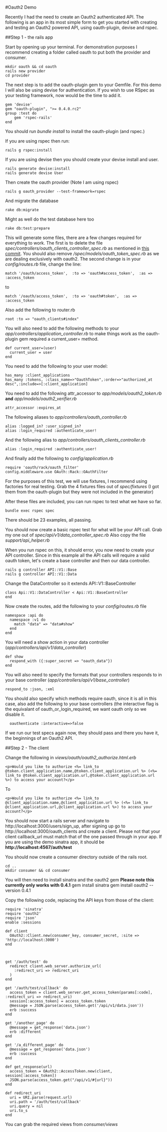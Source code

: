 #Oauth2 Demo

Recently I had the need to create an Oauth2 authenticated API.  The following is an app in its most simple form to get you started with creating and testing an Oauth2 powered API, using oauth-plugin, devise and rspec.

##Step 1 - the rails app

Start by opening up your terminal.  For demonstration purposes I recommend creating a folder called oauth to put both the provider and consumer.

    mkdir oauth && cd oauth
    rails new provider
    cd provider
    
The next step is to add the oauth-plugin gem to your Gemfile.  For this demo I will also be using devise for authentication.  If you wish to use RSpec as your testing framework, now would be the time to add it.

    gem 'devise'
    gem "oauth-plugin", ">= 0.4.0.rc2"
    group :test do
        gem 'rspec-rails'
    end
    
You should run *bundle install* to install the oauth-plugin (and rspec.)

If you are using rspec then run:

    rails g rspec:install

If you are using devise then you should create your devise install and user.

    rails generate devise:install
    rails generate devise User
    
Then create the oauth provider (Note I am using rspec)

    rails g oauth_provider --test-framework=rspec
    
And migrate the database
    
    rake db:migrate
    
Might as well do the test database here too

    rake db:test:prepare
    
This will generate some files, there are a few changes required for everything to work.  The first is to delete the file *spec/controllers/oauth_clients_controller_spec.rb* as mentioned in [this commit](https://github.com/pelle/oauth-plugin/commit/6e24ec0ee2f3dc871756b2e8a75fa2181ff504f4).  You should also remove */spec/models/oauth_token_spec.rb* as we are dealing exclusively with oauth2.
The second change is in your *config/routes.rb* file, change the line:

    match '/oauth/access_token',  :to => 'oauth#access_token',  :as => :access_token
    
to

    match '/oauth/access_token',  :to => 'oauth#token',  :as => :access_token
    
Also add the following to router.rb

    root :to => "oauth_clients#index"
    
You will also need to add the following methods to your *app/controllers/application_controller.rb* to make things work as the oauth-plugin gem required a current_user= method.

    def current_user=(user)
      current_user = user
    end

You need to add the following to your user model:

    has_many :client_applications
    has_many :tokens, :class_name=>"OauthToken",:order=>"authorized_at desc",:include=>[:client_application]
    
You need to add the following attr_accessor to *app/models/oauth2_token.rb* **and** *app/models/oauth2_verifier.rb*

    attr_accessor :expires_at

The following aliases to *app/controllers/oauth_controller.rb*

    alias :logged_in? :user_signed_in?
    alias :login_required :authenticate_user!    
    
And the following alias to *app/controllers/oauth_clients_controller.rb*

    alias :login_required :authenticate_user!
    
And finally add the following to *config/application.rb*

    require 'oauth/rack/oauth_filter'
    config.middleware.use OAuth::Rack::OAuthFilter
    
For the purposes of this test, we will use fixtures, I recommend using factories for real testing.  Grab the 4 fixtures files out of *spec/fixtures* (I got them from the oauth-plugin but they were not included in the generator)

After these files are included, you can run rspec to test what we have so far.

    bundle exec rspec spec
    
There should be 23 examples, all passing.

You should now create a basic rspec test for what will be your API call.  Grab my one out of *spec/api/v1/data_controller_spec.rb*  Also copy the file *support/api_helper.rb*

When you run rspec on this, it should error, you now need to create your API controller.  Since in this example all the API calls will require a valid oauth token, let's create a base controller and then our data controller.

    rails g controller API::V1::Base
    rails g controller API::V1::Data
    
Change the DataController so it extends API::V1::BaseController

    class Api::V1::DataController < Api::V1::BaseController
    end
    
Now create the routes, add the following to your *config/routes.rb* file
    
    namespace :api do
      namespace :v1 do
        match "data" => "data#show"
      end
    end
    
You will need a show action in your data controller (*app/controllers/api/v1/data_controller*)

    def show
      respond_with ({:super_secret => "oauth_data"})
    end
    
You will also need to specify the formats that your controllers responds to in your base controller (*app/controllers/api/v1/base_controller*)

    respond_to :json, :xml
    
You should also specify which methods require oauth, since it is all in this case, also add the following to your base controllers (the interactive flag is the equivalant of oauth_or_login_required, we want oauth only so we disable it. 

      oauthenticate :interactive=>false

If we run our test specs again now, they should pass and there you have it, the beginnings of an Oauth2 API.

##Step 2 - The client

Change the following in *views/oauth/oauth2_authorize.html.erb*

    <p>Would you like to authorize <%= link_to @token.client_application.name,@token.client_application.url %> (<%= link_to @token.client_application.url,@token.client_application.url %>) to access your account?</p>

To

    <p>Would you like to authorize <%= link_to @client_application.name,@client_application.url %> (<%= link_to @client_application.url,@client_application.url %>) to access your account?</p>

You should now start a rails server and navigate to http://localhost:3000/users/sign_up, after signing up go to http://localhost:3000/oauth_clients and create a client.  Please not that your client callback_url must match that of the one passed through in your app.  If you are using the demo sinatra app, it should be **http://localhost:4567/auth/test**

You should now create a consumer directory outside of the rails root.

    cd ..
    mkdir consumer && cd consumer
    
You will then need to install sinatra and the oauth2 gem **Please note this currently only works with 0.4.1**
    gem install sinatra
    gem install oauth2 --version 0.4.1

Copy the following code, replacing the API keys from those of the client:

    require 'sinatra'  
    require 'oauth2'  
    require 'json'
    enable :sessions
      
    def client  
      OAuth2::Client.new(consumer_key, consumer_secret, :site => 'http://localhost:3000')  
    end  

      
      
    get '/auth/test' do  
      redirect client.web_server.authorize_url(  
        :redirect_uri => redirect_uri
      )  
    end  
      
    get '/auth/test/callback' do  
      access_token = client.web_server.get_access_token(params[:code], :redirect_uri => redirect_uri)  
      session[:access_token] = access_token.token
      @message = JSON.parse(access_token.get('/api/v1/data.json'))
      erb :success
    end  

    get '/another_page' do
      @message = get_response('data.json')
      erb :different
    end

    get '/a_different_page' do
      @message = get_response('data.json')
      erb :success
    end
      
    def get_response(url)
      access_token = OAuth2::AccessToken.new(client, session[:access_token])
      JSON.parse(access_token.get("/api/v1/#{url}")) 
    end
      
    def redirect_uri  
      uri = URI.parse(request.url)  
      uri.path = '/auth/test/callback'  
      uri.query = nil
      uri.to_s
    end  
    
You can grab the required views from *consumer/views*


